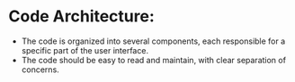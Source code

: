 # Code Architecture:
- The code is organized into several components, each responsible for a specific part of the user interface.
- The code should be easy to read and maintain, with clear separation of concerns.